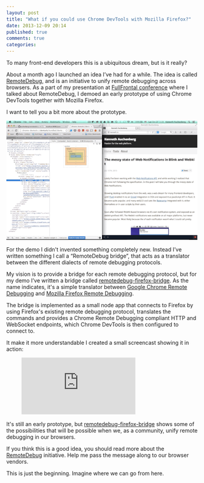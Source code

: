 ```yaml
---
layout: post
title: "What if you could use Chrome DevTools with Mozilla Firefox?"
date: 2013-12-09 20:14
published: true
comments: true
categories:
---
```


To many front-end developers this is a ubiquitous dream, but is it really?

About a month ago I launched an idea I’ve had for a while. The idea is called [RemoteDebug](http://remotedebug.org), and is an initiative to unify remote debugging across browsers. As a part of my presentation at [FullFrontal conference](http://2013.full-frontal.org/#our-web-development-workflow-is-completely-broken) where I talked about RemoteDebug, I demoed an early prototype of using Chrome DevTools together with Mozilla Firefox.

I want to tell you a bit more about the prototype.

<img src="/static/images/remote-debug-firefox-animation.gif" />

<!--more-->

For the demo I didn't invented something completely new. Instead I’ve written something I call a “RemoteDebug bridge”, that acts as a translator between the different dialects of remote debugging protocols.

My vision is to provide a bridge for each remote debugging protocol, but for my demo I’ve written a bridge called [remotedebug-firefox-bridge](https://github.com/auchenberg/remotedebug-firefox-bridge). As the name indicates, it's a simple translator between [Google Chrome Remote Debugging](https://developers.google.com/chrome-developer-tools/docs/debugger-protocol) and [Mozilla Firefox Remote Debugging](https://wiki.mozilla.org/Remote_Debugging_Protocol).

The bridge is implemented as a small node app that connects to Firefox by using Firefox's existing remote debugging protocol, translates the commands and provides a Chrome Remote Debugging compliant HTTP and WebSocket endpoints, which Chrome DevTools is then configured to connect to.

It make it more understandable I created a small screencast showing it in action:

<figure>
  <iframe src="https://www.youtube.com/embed/86qg7zYh3AY" frameborder="0" allowfullscreen></iframe>
</figure>


It's still an early prototype, but [remotedebug-firefox-bridge](https://github.com/auchenberg/remotedebug-firefox-bridge) shows some of the possibilities that will be possible when we, as a community, unify remote debugging in our browsers.

If you think this is a good idea, you should read more about the [RemoteDebug](http://remotedebug.org) initiative. Help me pass the message along to our browser vendors.

This is just the beginning. Imagine where we can go from here.
